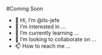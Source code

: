 #Coming Soon

- 👋 Hi, I’m @its-jefe
- 👀 I’m interested in ...
- 🌱 I’m currently learning ...
- 💞️ I’m looking to collaborate on ...
- 📫 How to reach me ...

<!---
its-jefe/its-jefe is a ✨ special ✨ repository because its `README.md` (this file) appears on your GitHub profile.
You can click the Preview link to take a look at your changes.
--->
